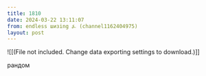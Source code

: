 ```yaml
---
title: 1810
date: 2024-03-22 13:11:07
from: endless шизing ⍼ (channel1162404975)
layout: post
---
```


![[(File not included. Change data exporting settings to download.)]]

рандом
